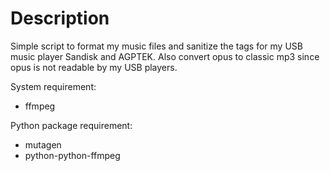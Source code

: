 # Description
  
Simple script to format my music files and sanitize the tags for my USB music player Sandisk and AGPTEK. Also convert opus to classic mp3 since opus is not readable by my USB players.
  
System requirement:
  * ffmpeg

Python package requirement:
  * mutagen
  * python-python-ffmpeg
